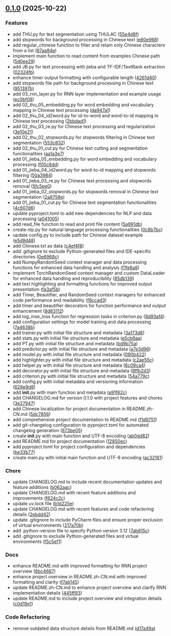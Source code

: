 <!-- insertion marker -->
<a name="0.1.0"></a>

## [0.1.0](https://github.com///compare/f5c5ef1cfc0c6bb2c2ca278dd7190efd9ee7c602...0.1.0) (2025-10-22)

### Features

- add THU.py for text segmentation using THULAC ([55e4d8f](https://github.com///commit/55e4d8ff7c32fb91f53133c9f72ebcf1960327d8))
- add stopwords for background processing in Chinese text ([e80e968](https://github.com///commit/e80e968c09a8bdb1ee9bccce4950336e0d19d320))
- add regular_chinese function to filter and retain only Chinese characters from a list ([87aa84e](https://github.com///commit/87aa84e0914fb7db9d1c42beacd1710678d58402))
- implement main function to read content from examples Chinese path ([5d0ee29](https://github.com///commit/5d0ee29ca9c9ba1206370f05793d2ed36a3b2083))
- add JB.py for text processing with jieba and TF-IDF/TextRank extraction ([02324fb](https://github.com///commit/02324fb5fb8b17e155782917cbe86eedc29a2108))
- enhance timer output formatting with configurable length ([4261d40](https://github.com///commit/4261d409bc0b25005a5dee8a8853f8710060f5eb))
- add stopwords file path for background processing in Chinese text ([951397b](https://github.com///commit/951397b183bda7072150e289845d4f9570d014eb))
- add 03_rnn_layer.py for RNN layer implementation and example usage ([ec0bf08](https://github.com///commit/ec0bf087ed46e0aa73f3eb359c4f07b0479cee52))
- add 02_thu_05_embedding.py for word embedding and vocabulary mapping in Chinese text processing ([da947a1](https://github.com///commit/da947a1ae30b6d470abdf0bd6993f664a0085c3f))
- add 02_thu_04_id2word.py for id-to-word and word-to-id mapping in Chinese text processing ([2bbdad1](https://github.com///commit/2bbdad19e6b5882dd29f5c1ec20d72cf4b81a429))
- add 02_thu_03_re.py for Chinese text processing and regularization ([3e10e21](https://github.com///commit/3e10e21af7900ceb8c2263edc6a0668553fa384d))
- add 02_thu_02_stopwords.py for stopwords filtering in Chinese text segmentation ([553c832](https://github.com///commit/553c8329a42b77a40f081f7438f3afa6a1750874))
- add 02_thu_01_cut.py for Chinese text cutting and segmentation functionalities ([aa1a3e7](https://github.com///commit/aa1a3e765a8b4ca2ffe7723d43eaea76f9716547))
- add 01_jieba_05_embedding.py for word embedding and vocabulary processing ([f05c6dd](https://github.com///commit/f05c6ddcec9f6cb74c170d3ec14663e4cf793e77))
- add 01_jieba_04_id2word.py for word-to-id mapping and stopwords filtering ([50a3984](https://github.com///commit/50a3984aa4299008898cdb593c9e20276e7d5f1f))
- add 01_jieba_03_re.py for Chinese text processing and stopwords removal ([5fc5ee0](https://github.com///commit/5fc5ee01421964760ef98d43db9db53d118b829f))
- add 01_jieba_02_stopwords.py for stopwords removal in Chinese text segmentation ([2a8758e](https://github.com///commit/2a8758e19327f178038d0e37f62225dee02f39db))
- add 01_jieba_01_cut.py for Chinese text segmentation functionalities ([4c607d6](https://github.com///commit/4c607d603bbc9d5101652eb009079849a5f0068d))
- update pyproject.toml to add new dependencies for NLP and data processing ([a041005](https://github.com///commit/a041005e76dffdb24fda55baf4c782485fe6fade))
- add read_file function to read and print file content ([5a991db](https://github.com///commit/5a991db3d3a748dc817aee4e42f873752990004c))
- create nlp.py for natural language processing functionalities ([0c8b7bc](https://github.com///commit/0c8b7bcc60c71fcecfb76f5af5abc8219cf30e42))
- update config.py to include path for Chinese dataset example ([e5d9d48](https://github.com///commit/e5d9d48ecd71b45e80e33718fe2263f4b8adb3d0))
- add Chinese.txt as data ([c4ef4f8](https://github.com///commit/c4ef4f86658a7b69ee3ab5634a39c96f4b9eb8d7))
- add .gitignore to exclude Python-generated files and IDE-specific directories ([0e6968c](https://github.com///commit/0e6968c2bc50b01ce5d5993431142eb7dfc14772))
- add NumpyRandomSeed context manager and data processing functions for enhanced data handling and analysis ([f1fe8a8](https://github.com///commit/f1fe8a89249a3bb253c33ba81bfe892a9a54babe))
- implement TorchRandomSeed context manager and custom DataLoader for enhanced data handling and reproducibility ([85db139](https://github.com///commit/85db1395c8b5a97778a00897dcc76a5b5d930f5a))
- add text highlighting and formatting functions for improved output presentation ([fa3af5b](https://github.com///commit/fa3af5bed9c43e2c6ec922f8bc777f4ed8bab152))
- add Timer, Beautifier, and RandomSeed context managers for enhanced code performance and readability ([f8ccad3](https://github.com///commit/f8ccad365f5356f4e6be7ed1bd78de393e91daf4))
- add timer and beautifier decorators for function performance and output enhancement ([8d83112](https://github.com///commit/8d831123a1a56dab8d8ed3e580599d113f004f24))
- add log_mse_loss function for regression tasks in criterion.py ([8d93af4](https://github.com///commit/8d93af4fccbe083738208fc0cdd67d9203567923))
- add configuration settings for model training and data processing ([7a4638b](https://github.com///commit/7a4638bc35561e094d6388ca0fc7c8dfaa3d7904))
- add trainer.py with initial file structure and metadata ([3a173d8](https://github.com///commit/3a173d8478d0cda316718fc5b2be1c5ddaea3e79))
- add stats.py with initial file structure and metadata ([e5cb9aa](https://github.com///commit/e5cb9aa4b0c2f446333cac7b70911caa345fb972))
- add PT.py with initial file structure and metadata ([bd9b75a](https://github.com///commit/bd9b75a7f103f3f00a77ca4e701ccf350f3bfd2b))
- add predictor.py with initial file structure and metadata ([a7e3d96](https://github.com///commit/a7e3d960f0b8d62e3d4f6003584bfd14be2becc3))
- add model.py with initial file structure and metadata ([090b422](https://github.com///commit/090b422750957ed1c41cb5e5875276169a20f872))
- add highlighter.py with initial file structure and metadata ([c2ae55c](https://github.com///commit/c2ae55c83c6d9e1b016ccdc0eb0b87e0dd9c4391))
- add helper.py with initial file structure and metadata ([6c09ca4](https://github.com///commit/6c09ca432c6b33756e9f640e35c323cd934917bf))
- add decorator.py with initial file structure and metadata ([8ffb2d3](https://github.com///commit/8ffb2d336221197455b6970fbbdb54e2d74cfa3c))
- add criterion.py with initial file structure and metadata ([54a779c](https://github.com///commit/54a779c1073f9d0ebb7b12ca9b2d6a646ca43053))
- add config.py with initial metadata and versioning information ([626e9d8](https://github.com///commit/626e9d851c8413ed9edea503e62309b3e709e619))
- add __init__.py with main function and metadata ([a91f62c](https://github.com///commit/a91f62c08150c33121bd22af2459da1f27b8b580))
- add CHANGELOG.md for version 0.1.0 with project features and chores ([3e27947](https://github.com///commit/3e27947c5fa5502fabd3363ed96281384d185b5c))
- add Chinese localization for project documentation in README.zh-CN.md ([5dc7856](https://github.com///commit/5dc7856b2cfb0cfa5de605a0d4e2dc47261bfd51))
- add comprehensive project documentation to README.md ([f1d9751](https://github.com///commit/f1d975155955be5bead4a07a9b32d77fa907d9a2))
- add git-changelog configuration to pyproject.toml for automated changelog generation ([873be05](https://github.com///commit/873be05669e7637baae645030b98b6aa49c48119))
- create __init__.py with main function and UTF-8 encoding ([ab0dd82](https://github.com///commit/ab0dd82b30a0d2d7ac0189363bca5e9e6fbe3ed7))
- add README.md for project documentation ([12850ec](https://github.com///commit/12850ec797aa33d407bb139391e97d02bd2dfa3a))
- add pyproject.toml for project configuration and dependencies ([be33b77](https://github.com///commit/be33b7718224645e05e60aba409a64fe915f6597))
- create main.py with initial main function and UTF-8 encoding ([ac32161](https://github.com///commit/ac321610227635750a4584e28e5c3629fe8aae99))

### Chore

- update CHANGELOG.md to include recent documentation updates and feature additions ([b062aac](https://github.com///commit/b062aac3c033638102c7329216e189eaf5e4d8a9))
- update CHANGELOG.md with recent feature additions and improvements ([f624c2c](https://github.com///commit/f624c2c44f3366bbd05e54bcf39e94e392d4fc40))
- update uv.lock file ([b1d225e](https://github.com///commit/b1d225eda7e650cf7d5e7057db2360243371fb7b))
- update CHANGELOG.md with recent features and code refactoring details ([2ebdd42](https://github.com///commit/2ebdd426a989996ad74306654a0774d18336fa3e))
- update .gitignore to include PyCharm files and ensure proper exclusion of virtual environments ([217a70b](https://github.com///commit/217a70b655dd46a246717f0b177e9d0749de57c9))
- add .python-version file to specify Python version 3.12 ([7ab615c](https://github.com///commit/7ab615c9ae966dbfa95c0e8d291a6fe3c495fa53))
- add .gitignore to exclude Python-generated files and virtual environments ([f5c5ef1](https://github.com///commit/f5c5ef1cfc0c6bb2c2ca278dd7190efd9ee7c602))

### Docs

- enhance README.md with improved formatting for RNN project overview ([6bc4687](https://github.com///commit/6bc468774d8cadc10f4b0fe70b0a85b533b49538))
- enhance project overview in README.zh-CN.md with improved formatting and clarity ([f7ab145](https://github.com///commit/f7ab145400161b6822b72e4cca322e9c7f963055))
- update README.zh-CN.md to enhance project overview and clarify RNN implementation details ([445ff93](https://github.com///commit/445ff93b892e4f191cdb1e8aec6e5c41caba511c))
- update README.md to include project overview and integration details ([c0d19e1](https://github.com///commit/c0d19e1350a99346a6d440965c095f52ea0014b3))

### Code Refactoring

- remove outdated data structure details from README.md ([d17a49a](https://github.com///commit/d17a49a9830fba6287f1daad1461eeeaa3f9f66d))


